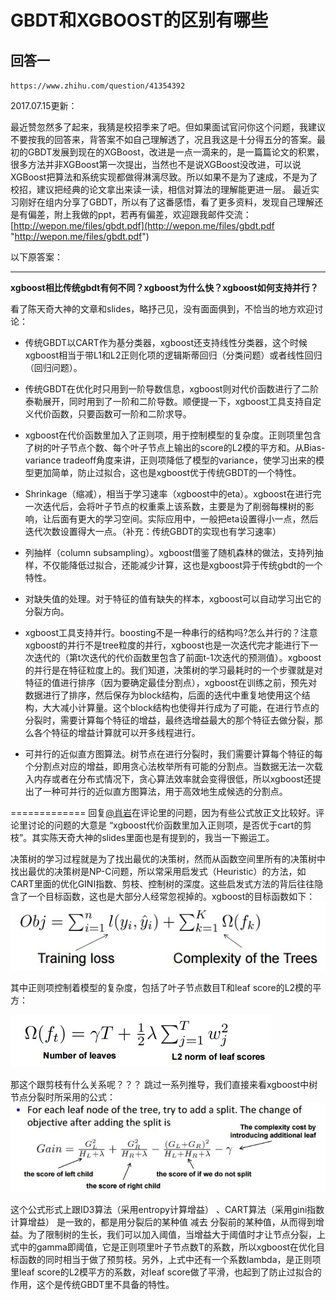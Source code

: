 # GBDT和XGBOOST的区别有哪些

## 回答一
`https://www.zhihu.com/question/41354392`


2017.07.15更新：

最近赞忽然多了起来，我猜是校招季来了吧。但如果面试官问你这个问题，我建议不要按我的回答来，背答案不如自己理解透了，况且我这是十分得五分的答案。最初的GBDT发展到现在的XGBoost，改进是一点一滴来的，是一篇篇论文的积累，很多方法并非XGBoost第一次提出，当然也不是说XGBoost没改进，可以说XGBoost把算法和系统实现都做得淋漓尽致。所以如果不是为了速成，不是为了校招，建议把经典的论文拿出来读一读，相信对算法的理解能更进一层。
最近实习刚好在组内分享了GBDT，所以有了这番感悟，看了更多资料，发现自己理解还是有偏差，附上我做的ppt，若再有偏差，欢迎跟我邮件交流：[http://wepon.me/files/gbdt.pdf](http://wepon.me/files/gbdt.pdf "http://wepon.me/files/gbdt.pdf")


以下原答案：

-----------------------------------
**xgboost相比传统gbdt有何不同？xgboost为什么快？xgboost如何支持并行？**


看了陈天奇大神的文章和slides，略抒己见，没有面面俱到，不恰当的地方欢迎讨论：

* 传统GBDT以CART作为基分类器，xgboost还支持线性分类器，这个时候xgboost相当于带L1和L2正则化项的逻辑斯蒂回归（分类问题）或者线性回归（回归问题）。    
* 传统GBDT在优化时只用到一阶导数信息，xgboost则对代价函数进行了二阶泰勒展开，同时用到了一阶和二阶导数。顺便提一下，xgboost工具支持自定义代价函数，只要函数可一阶和二阶求导。    
* xgboost在代价函数里加入了正则项，用于控制模型的复杂度。正则项里包含了树的叶子节点个数、每个叶子节点上输出的score的L2模的平方和。从Bias-variance tradeoff角度来讲，正则项降低了模型的variance，使学习出来的模型更加简单，防止过拟合，这也是xgboost优于传统GBDT的一个特性。    
* Shrinkage（缩减），相当于学习速率（xgboost中的eta）。xgboost在进行完一次迭代后，会将叶子节点的权重乘上该系数，主要是为了削弱每棵树的影响，让后面有更大的学习空间。实际应用中，一般把eta设置得小一点，然后迭代次数设置得大一点。（补充：传统GBDT的实现也有学习速率）    
* 列抽样（column subsampling）。xgboost借鉴了随机森林的做法，支持列抽样，不仅能降低过拟合，还能减少计算，这也是xgboost异于传统gbdt的一个特性。


* 对缺失值的处理。对于特征的值有缺失的样本，xgboost可以自动学习出它的分裂方向。    
* xgboost工具支持并行。boosting不是一种串行的结构吗?怎么并行的？注意xgboost的并行不是tree粒度的并行，xgboost也是一次迭代完才能进行下一次迭代的（第t次迭代的代价函数里包含了前面t-1次迭代的预测值）。xgboost的并行是在特征粒度上的。我们知道，决策树的学习最耗时的一个步骤就是对特征的值进行排序（因为要确定最佳分割点），xgboost在训练之前，预先对数据进行了排序，然后保存为block结构，后面的迭代中重复地使用这个结构，大大减小计算量。这个block结构也使得并行成为了可能，在进行节点的分裂时，需要计算每个特征的增益，最终选增益最大的那个特征去做分裂，那么各个特征的增益计算就可以开多线程进行。


* 可并行的近似直方图算法。树节点在进行分裂时，我们需要计算每个特征的每个分割点对应的增益，即用贪心法枚举所有可能的分割点。当数据无法一次载入内存或者在分布式情况下，贪心算法效率就会变得很低，所以xgboost还提出了一种可并行的近似直方图算法，用于高效地生成候选的分割点。


=============
回复[@肖岩](//www.zhihu.com/people/9826559cf071f791628e5f033f94e8ca "@肖岩")在评论里的问题，因为有些公式放正文比较好。评论里讨论的问题的大意是 “xgboost代价函数里加入正则项，是否优于cart的剪枝”。其实陈天奇大神的slides里面也是有提到的，我当一下搬运工。

决策树的学习过程就是为了找出最优的决策树，然而从函数空间里所有的决策树中找出最优的决策树是NP-C问题，所以常采用启发式（Heuristic）的方法，如CART里面的优化GINI指数、剪枝、控制树的深度。这些启发式方法的背后往往隐含了一个目标函数，这也是大部分人经常忽视掉的。xgboost的目标函数如下：
![](assets/59f76af320034a57771949c44806c8b1.jpg)


其中正则项控制着模型的复杂度，包括了叶子节点数目T和leaf score的L2模的平方：

![](assets/9e1710b0b1d0a85cf8c3e02d482035f9.jpg)


那这个跟剪枝有什么关系呢？？？
跳过一系列推导，我们直接来看xgboost中树节点分裂时所采用的公式：
![](assets/c02586ef2d1dd33d37fd9efbbe467fc2.jpg)


这个公式形式上跟ID3算法（采用entropy计算增益） 、CART算法（采用gini指数计算增益） 是一致的，都是用分裂后的某种值 减去 分裂前的某种值，从而得到增益。为了限制树的生长，我们可以加入阈值，当增益大于阈值时才让节点分裂，上式中的gamma即阈值，它是正则项里叶子节点数T的系数，所以xgboost在优化目标函数的同时相当于做了预剪枝。另外，上式中还有一个系数lambda，是正则项里leaf score的L2模平方的系数，对leaf score做了平滑，也起到了防止过拟合的作用，这个是传统GBDT里不具备的特性。


